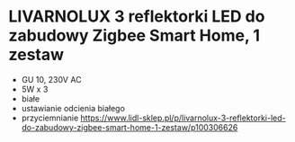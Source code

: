 # LIVARNOLUX 3 reflektorki LED do zabudowy Zigbee Smart Home, 1 zestaw
* GU 10, 230V AC
* 5W x 3
* białe
* ustawianie odcienia białego
* przyciemnianie
https://www.lidl-sklep.pl/p/livarnolux-3-reflektorki-led-do-zabudowy-zigbee-smart-home-1-zestaw/p100306626